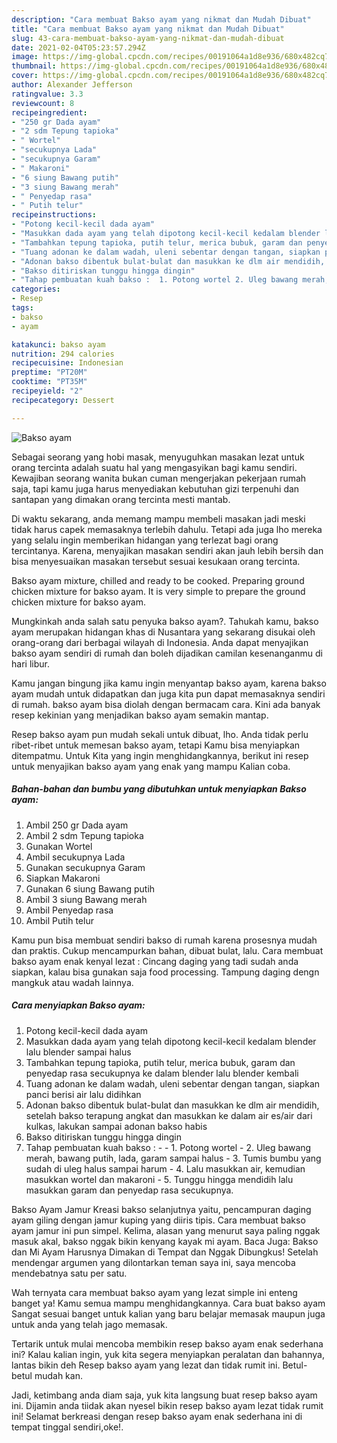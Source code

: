 ```yaml
---
description: "Cara membuat Bakso ayam yang nikmat dan Mudah Dibuat"
title: "Cara membuat Bakso ayam yang nikmat dan Mudah Dibuat"
slug: 43-cara-membuat-bakso-ayam-yang-nikmat-dan-mudah-dibuat
date: 2021-02-04T05:23:57.294Z
image: https://img-global.cpcdn.com/recipes/00191064a1d8e936/680x482cq70/bakso-ayam-foto-resep-utama.jpg
thumbnail: https://img-global.cpcdn.com/recipes/00191064a1d8e936/680x482cq70/bakso-ayam-foto-resep-utama.jpg
cover: https://img-global.cpcdn.com/recipes/00191064a1d8e936/680x482cq70/bakso-ayam-foto-resep-utama.jpg
author: Alexander Jefferson
ratingvalue: 3.3
reviewcount: 8
recipeingredient:
- "250 gr Dada ayam"
- "2 sdm Tepung tapioka"
- " Wortel"
- "secukupnya Lada"
- "secukupnya Garam"
- " Makaroni"
- "6 siung Bawang putih"
- "3 siung Bawang merah"
- " Penyedap rasa"
- " Putih telur"
recipeinstructions:
- "Potong kecil-kecil dada ayam"
- "Masukkan dada ayam yang telah dipotong kecil-kecil kedalam blender lalu blender sampai halus"
- "Tambahkan tepung tapioka, putih telur, merica bubuk, garam dan penyedap rasa secukupnya ke dalam blender lalu blender kembali"
- "Tuang adonan ke dalam wadah, uleni sebentar dengan tangan, siapkan panci berisi air lalu didihkan"
- "Adonan bakso dibentuk bulat-bulat dan masukkan ke dlm air mendidih, setelah bakso terapung angkat dan masukkan ke dalam air es/air dari kulkas, lakukan sampai adonan bakso habis"
- "Bakso ditiriskan tunggu hingga dingin"
- "Tahap pembuatan kuah bakso :  1. Potong wortel 2. Uleg bawang merah, bawang putih, lada, garam sampai halus 3. Tumis bumbu yang sudah di uleg halus sampai harum 4. Lalu masukkan air, kemudian masukkan wortel dan makaroni 5. Tunggu hingga mendidih lalu masukkan garam dan penyedap rasa secukupnya."
categories:
- Resep
tags:
- bakso
- ayam

katakunci: bakso ayam 
nutrition: 294 calories
recipecuisine: Indonesian
preptime: "PT20M"
cooktime: "PT35M"
recipeyield: "2"
recipecategory: Dessert

---
```



![Bakso ayam](https://img-global.cpcdn.com/recipes/00191064a1d8e936/680x482cq70/bakso-ayam-foto-resep-utama.jpg)

Sebagai seorang yang hobi masak, menyuguhkan masakan lezat untuk orang tercinta adalah suatu hal yang mengasyikan bagi kamu sendiri. Kewajiban seorang  wanita bukan cuman mengerjakan pekerjaan rumah saja, tapi kamu juga harus menyediakan kebutuhan gizi terpenuhi dan santapan yang dimakan orang tercinta mesti mantab.

Di waktu  sekarang, anda memang mampu membeli masakan jadi meski tidak harus capek memasaknya terlebih dahulu. Tetapi ada juga lho mereka yang selalu ingin memberikan hidangan yang terlezat bagi orang tercintanya. Karena, menyajikan masakan sendiri akan jauh lebih bersih dan bisa menyesuaikan masakan tersebut sesuai kesukaan orang tercinta. 

Bakso ayam mixture, chilled and ready to be cooked. Preparing ground chicken mixture for bakso ayam. It is very simple to prepare the ground chicken mixture for bakso ayam.

Mungkinkah anda salah satu penyuka bakso ayam?. Tahukah kamu, bakso ayam merupakan hidangan khas di Nusantara yang sekarang disukai oleh orang-orang dari berbagai wilayah di Indonesia. Anda dapat menyajikan bakso ayam sendiri di rumah dan boleh dijadikan camilan kesenanganmu di hari libur.

Kamu jangan bingung jika kamu ingin menyantap bakso ayam, karena bakso ayam mudah untuk didapatkan dan juga kita pun dapat memasaknya sendiri di rumah. bakso ayam bisa diolah dengan bermacam cara. Kini ada banyak resep kekinian yang menjadikan bakso ayam semakin mantap.

Resep bakso ayam pun mudah sekali untuk dibuat, lho. Anda tidak perlu ribet-ribet untuk memesan bakso ayam, tetapi Kamu bisa menyiapkan ditempatmu. Untuk Kita yang ingin menghidangkannya, berikut ini resep untuk menyajikan bakso ayam yang enak yang mampu Kalian coba.

<!--inarticleads1-->

##### Bahan-bahan dan bumbu yang dibutuhkan untuk menyiapkan Bakso ayam:

1. Ambil 250 gr Dada ayam
1. Ambil 2 sdm Tepung tapioka
1. Gunakan  Wortel
1. Ambil secukupnya Lada
1. Gunakan secukupnya Garam
1. Siapkan  Makaroni
1. Gunakan 6 siung Bawang putih
1. Ambil 3 siung Bawang merah
1. Ambil  Penyedap rasa
1. Ambil  Putih telur


Kamu pun bisa membuat sendiri bakso di rumah karena prosesnya mudah dan praktis. Cukup mencampurkan bahan, dibuat bulat, lalu. Cara membuat bakso ayam enak kenyal lezat : Cincang daging yang tadi sudah anda siapkan, kalau bisa gunakan saja food processing. Tampung daging dengn mangkuk atau wadah lainnya. 

<!--inarticleads2-->

##### Cara menyiapkan Bakso ayam:

1. Potong kecil-kecil dada ayam
1. Masukkan dada ayam yang telah dipotong kecil-kecil kedalam blender lalu blender sampai halus
1. Tambahkan tepung tapioka, putih telur, merica bubuk, garam dan penyedap rasa secukupnya ke dalam blender lalu blender kembali
1. Tuang adonan ke dalam wadah, uleni sebentar dengan tangan, siapkan panci berisi air lalu didihkan
1. Adonan bakso dibentuk bulat-bulat dan masukkan ke dlm air mendidih, setelah bakso terapung angkat dan masukkan ke dalam air es/air dari kulkas, lakukan sampai adonan bakso habis
1. Bakso ditiriskan tunggu hingga dingin
1. Tahap pembuatan kuah bakso : -  - 1. Potong wortel - 2. Uleg bawang merah, bawang putih, lada, garam sampai halus - 3. Tumis bumbu yang sudah di uleg halus sampai harum - 4. Lalu masukkan air, kemudian masukkan wortel dan makaroni - 5. Tunggu hingga mendidih lalu masukkan garam dan penyedap rasa secukupnya.


Bakso Ayam Jamur Kreasi bakso selanjutnya yaitu, pencampuran daging ayam giling dengan jamur kuping yang diiris tipis. Cara membuat bakso ayam jamur ini pun simpel. Kelima, alasan yang menurut saya paling nggak masuk akal, bakso nggak bikin kenyang kayak mi ayam. Baca Juga: Bakso dan Mi Ayam Harusnya Dimakan di Tempat dan Nggak Dibungkus! Setelah mendengar argumen yang dilontarkan teman saya ini, saya mencoba mendebatnya satu per satu. 

Wah ternyata cara membuat bakso ayam yang lezat simple ini enteng banget ya! Kamu semua mampu menghidangkannya. Cara buat bakso ayam Sangat sesuai banget untuk kalian yang baru belajar memasak maupun juga untuk anda yang telah jago memasak.

Tertarik untuk mulai mencoba membikin resep bakso ayam enak sederhana ini? Kalau kalian ingin, yuk kita segera menyiapkan peralatan dan bahannya, lantas bikin deh Resep bakso ayam yang lezat dan tidak rumit ini. Betul-betul mudah kan. 

Jadi, ketimbang anda diam saja, yuk kita langsung buat resep bakso ayam ini. Dijamin anda tiidak akan nyesel bikin resep bakso ayam lezat tidak rumit ini! Selamat berkreasi dengan resep bakso ayam enak sederhana ini di tempat tinggal sendiri,oke!.

